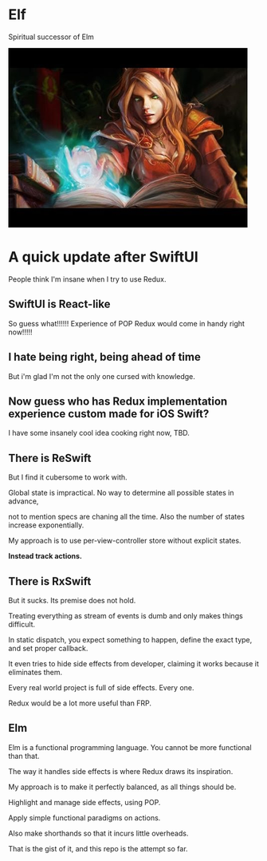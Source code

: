 # Elf
Spiritual successor of Elm


![does NOT own the copyright, use some image from google](hqdefault.jpg)


# A quick update after SwiftUI

People think I'm insane when I try to use Redux.

## SwiftUI is React-like

So guess what!!!!!! Experience of POP Redux would come in handy right now!!!!!

## I hate being right, being ahead of time

But i'm glad I'm not the only one cursed with knowledge.

## Now guess who has Redux implementation experience custom made for iOS Swift?

I have some insanely cool idea cooking right now, TBD.

## There is ReSwift

But I find it cubersome to work with. 

Global state is impractical. No way to determine all possible states in advance, 

not to mention specs are chaning all the time. Also the number of states increase exponentially.

My approach is to use per-view-controller store without explicit states.

**Instead track actions.**


## There is RxSwift

But it sucks. Its premise does not hold. 

Treating everything as stream of events is dumb and only makes things difficult.

In static dispatch, you expect something to happen, define the exact type, and set proper callback.

It even tries to hide side effects from developer, claiming it works because it eliminates them.

Every real world project is full of side effects. Every one.

Redux would be a lot more useful than FRP. 

## Elm 

Elm is a functional programming language. You cannot be more functional than that.

The way it handles side effects is where Redux draws its inspiration.

My approach is to make it perfectly balanced, as all things should be.

Highlight and manage side effects, using POP. 

Apply simple functional paradigms on actions.

Also make shorthands so that it incurs little overheads. 

That is the gist of it, and this repo is the attempt so far.




